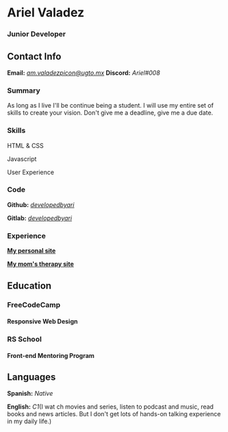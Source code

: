 # Ariel Valadez
### Junior Developer

## Contact Info
**Email:** *am.valadezpicon@ugto.mx*
**Discord:** *Ariel\#008*

### Summary
As long as I live I'll be continue being a student.
I will use my entire set of skills to create your vision.
Don't give me a deadline, give me a due date.

### Skills
HTML & CSS

Javascript

User Experience

### Code
**Github:** [*developedbyari*](https://github.com/developedbyari/)

**Gitlab:** [*developedbyari*](https://gitlab.com/developedbyari)

### Experience
[**My personal site**](https://amvp.me)

[**My mom's therapy site**](https://amate.coach)

## Education
### FreeCodeCamp
#### Responsive Web Design
### RS School
#### Front-end Mentoring Program

## Languages
**Spanish:** *Native*

**English:** *C1*(I wat ch movies and series, listen to podcast and music, read books and news articles. But I don't get lots of hands-on talking experience in my daily life.)